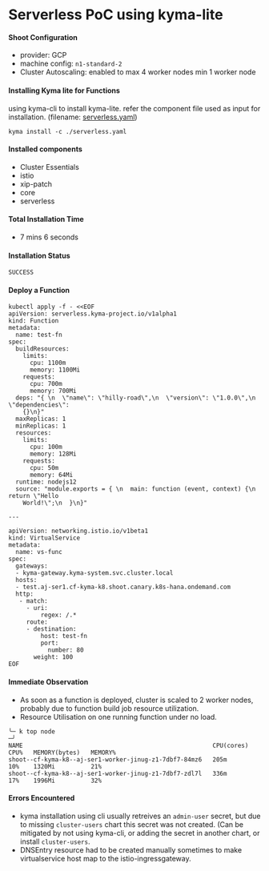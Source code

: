 # Serverless PoC using kyma-lite

#### Shoot Configuration
- provider: GCP
- machine config: `n1-standard-2`
- Cluster Autoscaling: enabled to max 4 worker nodes min 1 worker node

#### Installing Kyma lite for Functions
using kyma-cli to install kyma-lite. refer the component file used as input for installation.
(filename: [serverless.yaml](serverless.yaml))
```shell
kyma install -c ./serverless.yaml
```


#### Installed components 
- Cluster Essentials
- istio
- xip-patch
- core
- serverless

#### Total Installation Time
- 7 mins 6 seconds

#### Installation Status
`SUCCESS`

#### Deploy a Function
```shell
kubectl apply -f - <<EOF
apiVersion: serverless.kyma-project.io/v1alpha1
kind: Function
metadata:
  name: test-fn
spec:
  buildResources:
    limits:
      cpu: 1100m
      memory: 1100Mi
    requests:
      cpu: 700m
      memory: 700Mi
  deps: "{ \n  \"name\": \"hilly-road\",\n  \"version\": \"1.0.0\",\n  \"dependencies\":
    {}\n}"
  maxReplicas: 1
  minReplicas: 1
  resources:
    limits:
      cpu: 100m
      memory: 128Mi
    requests:
      cpu: 50m
      memory: 64Mi
  runtime: nodejs12
  source: "module.exports = { \n  main: function (event, context) {\n    return \"Hello
    World!\";\n  }\n}"

---

apiVersion: networking.istio.io/v1beta1
kind: VirtualService
metadata:
  name: vs-func
spec:
  gateways:
  - kyma-gateway.kyma-system.svc.cluster.local
  hosts:
  - test.aj-ser1.cf-kyma-k8.shoot.canary.k8s-hana.ondemand.com
  http:
   - match:
     - uri:
         regex: /.*
     route:
     - destination:
         host: test-fn
         port:
           number: 80
       weight: 100
EOF

```

#### Immediate Observation
- As soon as a function is deployed, cluster is scaled to 2 worker nodes, probably due to function build
  job resource utilization.
- Resource Utilisation on one running function under no load.
```shell
╰─ k top node                                                                                       ─╯
NAME                                                     CPU(cores)   CPU%   MEMORY(bytes)   MEMORY%
shoot--cf-kyma-k8--aj-ser1-worker-jinug-z1-7dbf7-84mz6   205m         10%    1320Mi          21%
shoot--cf-kyma-k8--aj-ser1-worker-jinug-z1-7dbf7-zdl7l   336m         17%    1996Mi          32%
```


#### Errors Encountered
- kyma installation using cli usually retreives an `admin-user` secret, but due to
  missing `cluster-users` chart this secret was not created. (Can be mitigated by not using kyma-cli,
 or adding the secret in another chart, or install `cluster-users`.
- DNSEntry resource had to be created manually sometimes to make virtualservice host map to the istio-ingressgateway.


